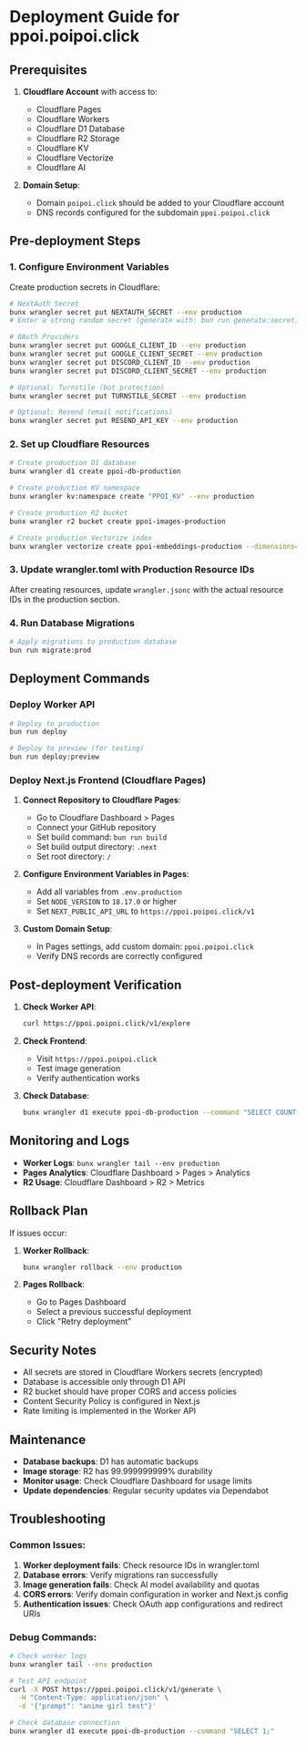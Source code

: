 # Deployment Guide for ppoi.poipoi.click

## Prerequisites

1. **Cloudflare Account** with access to:
   - Cloudflare Pages
   - Cloudflare Workers
   - Cloudflare D1 Database
   - Cloudflare R2 Storage
   - Cloudflare KV
   - Cloudflare Vectorize
   - Cloudflare AI

2. **Domain Setup**:
   - Domain `poipoi.click` should be added to your Cloudflare account
   - DNS records configured for the subdomain `ppoi.poipoi.click`

## Pre-deployment Steps

### 1. Configure Environment Variables

Create production secrets in Cloudflare:

```bash
# NextAuth Secret
bunx wrangler secret put NEXTAUTH_SECRET --env production
# Enter a strong random secret (generate with: bun run generate:secret)

# OAuth Providers
bunx wrangler secret put GOOGLE_CLIENT_ID --env production
bunx wrangler secret put GOOGLE_CLIENT_SECRET --env production
bunx wrangler secret put DISCORD_CLIENT_ID --env production
bunx wrangler secret put DISCORD_CLIENT_SECRET --env production

# Optional: Turnstile (bot protection)
bunx wrangler secret put TURNSTILE_SECRET --env production

# Optional: Resend (email notifications)
bunx wrangler secret put RESEND_API_KEY --env production
```

### 2. Set up Cloudflare Resources

```bash
# Create production D1 database
bunx wrangler d1 create ppoi-db-production

# Create production KV namespace
bunx wrangler kv:namespace create "PPOI_KV" --env production

# Create production R2 bucket
bunx wrangler r2 bucket create ppoi-images-production

# Create production Vectorize index
bunx wrangler vectorize create ppoi-embeddings-production --dimensions=768 --metric=cosine
```

### 3. Update wrangler.toml with Production Resource IDs

After creating resources, update `wrangler.jsonc` with the actual resource IDs in the production section.

### 4. Run Database Migrations

```bash
# Apply migrations to production database
bun run migrate:prod
```

## Deployment Commands

### Deploy Worker API

```bash
# Deploy to production
bun run deploy

# Deploy to preview (for testing)
bun run deploy:preview
```

### Deploy Next.js Frontend (Cloudflare Pages)

1. **Connect Repository to Cloudflare Pages**:
   - Go to Cloudflare Dashboard > Pages
   - Connect your GitHub repository
   - Set build command: `bun run build`
   - Set build output directory: `.next`
   - Set root directory: `/`

2. **Configure Environment Variables in Pages**:
   - Add all variables from `.env.production`
   - Set `NODE_VERSION` to `18.17.0` or higher
   - Set `NEXT_PUBLIC_API_URL` to `https://ppoi.poipoi.click/v1`

3. **Custom Domain Setup**:
   - In Pages settings, add custom domain: `ppoi.poipoi.click`
   - Verify DNS records are correctly configured

## Post-deployment Verification

1. **Check Worker API**:

   ```bash
   curl https://ppoi.poipoi.click/v1/explore
   ```

2. **Check Frontend**:
   - Visit `https://ppoi.poipoi.click`
   - Test image generation
   - Verify authentication works

3. **Check Database**:
   ```bash
   bunx wrangler d1 execute ppoi-db-production --command "SELECT COUNT(*) FROM users;"
   ```

## Monitoring and Logs

- **Worker Logs**: `bunx wrangler tail --env production`
- **Pages Analytics**: Cloudflare Dashboard > Pages > Analytics
- **R2 Usage**: Cloudflare Dashboard > R2 > Metrics

## Rollback Plan

If issues occur:

1. **Worker Rollback**:

   ```bash
   bunx wrangler rollback --env production
   ```

2. **Pages Rollback**:
   - Go to Pages Dashboard
   - Select a previous successful deployment
   - Click "Retry deployment"

## Security Notes

- All secrets are stored in Cloudflare Workers secrets (encrypted)
- Database is accessible only through D1 API
- R2 bucket should have proper CORS and access policies
- Content Security Policy is configured in Next.js
- Rate limiting is implemented in the Worker API

## Maintenance

- **Database backups**: D1 has automatic backups
- **Image storage**: R2 has 99.999999999% durability
- **Monitor usage**: Check Cloudflare Dashboard for usage limits
- **Update dependencies**: Regular security updates via Dependabot

## Troubleshooting

### Common Issues:

1. **Worker deployment fails**: Check resource IDs in wrangler.toml
2. **Database errors**: Verify migrations ran successfully
3. **Image generation fails**: Check AI model availability and quotas
4. **CORS errors**: Verify domain configuration in worker and Next.js config
5. **Authentication issues**: Check OAuth app configurations and redirect URIs

### Debug Commands:

```bash
# Check worker logs
bunx wrangler tail --env production

# Test API endpoint
curl -X POST https://ppoi.poipoi.click/v1/generate \
  -H "Content-Type: application/json" \
  -d '{"prompt": "anime girl test"}'

# Check database connection
bunx wrangler d1 execute ppoi-db-production --command "SELECT 1;"
```
